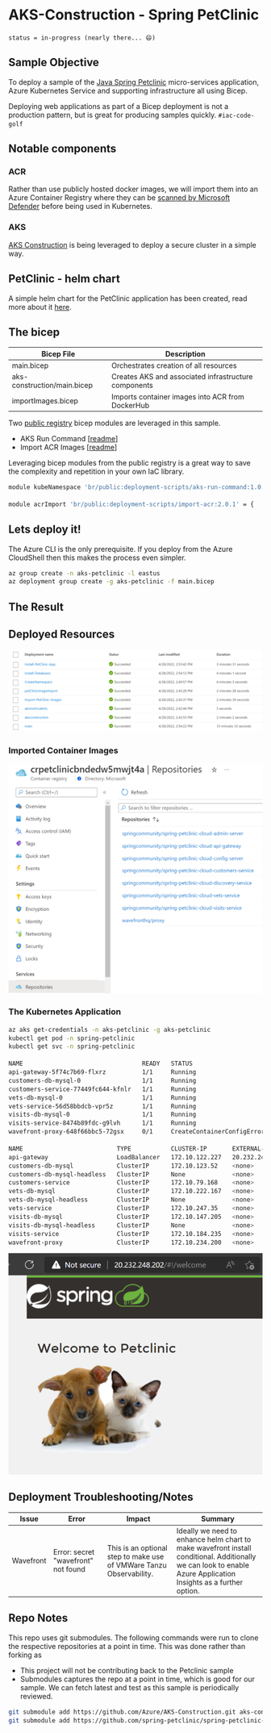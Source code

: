 # AKS-Construction - Spring PetClinic

`status = in-progress (nearly there... 😄)`

## Sample Objective

To deploy a sample of the [Java Spring Petclinic](https://spring-petclinic.github.io/) micro-services application, Azure Kubernetes Service and supporting infrastructure all using Bicep. 

Deploying web applications as part of a Bicep deployment is not a production pattern, but is great for producing samples quickly. `#iac-code-golf`

## Notable components

### ACR

Rather than use publicly hosted docker images, we will import them into an Azure Container Registry where they can be [scanned by Microsoft Defender](https://docs.microsoft.com/azure/defender-for-cloud/defender-for-containers-introduction?tabs=defender-for-container-arch-aks#scanning-images-in-acr-registries) before being used in Kubernetes.

### AKS

[AKS Construction](https://github.com/Azure/Aks-Construction) is being leveraged to deploy a secure cluster in a simple way.

## PetClinic - helm chart

A simple helm chart for the PetClinic application has been created, read more about it [here](spring-petclinic-cloud-chart/README.md).

## The bicep

Bicep File | Description
---------- | -----------
main.bicep | Orchestrates creation of all resources
aks-construction/main.bicep | Creates AKS and associated infrastructure components
importImages.bicep | Imports container images into ACR from DockerHub

Two [public registry](https://github.com/Azure/bicep-registry-modules) bicep modules are leveraged in this sample.

- AKS Run Command [[readme](https://github.com/Azure/bicep-registry-modules/blob/main/modules/deployment-scripts/aks-run-command/README.md)]
- Import ACR Images [[readme](https://github.com/Azure/bicep-registry-modules/blob/main/modules/deployment-scripts/import-acr/README.md)]

Leveraging bicep modules from the public registry is a great way to save the complexity and repetition in your own IaC library.

```bash
module kubeNamespace 'br/public:deployment-scripts/aks-run-command:1.0.1' = {

module acrImport 'br/public:deployment-scripts/import-acr:2.0.1' = {
```

## Lets deploy it!

The Azure CLI is the only prerequisite. If you deploy from the Azure CloudShell then this makes the process even simpler.

```bash
az group create -n aks-petclinic -l eastus
az deployment group create -g aks-petclinic -f main.bicep
```

## The Result

## Deployed Resources

![deployments](azDeployment.png)

### Imported Container Images
![acr](acrRepositories.png)

### The Kubernetes Application

```bash
az aks get-credentials -n aks-petclinic -g aks-petclinic
kubectl get pod -n spring-petclinic
kubectl get svc -n spring-petclinic

NAME                                 READY   STATUS                       RESTARTS   AGE
api-gateway-5f74c7b69-flxrz          1/1     Running                      0          12m
customers-db-mysql-0                 1/1     Running                      0          50m
customers-service-77449fc644-kfnlr   1/1     Running                      0          12m
vets-db-mysql-0                      1/1     Running                      0          50m
vets-service-56d58bbdcb-vpr5z        1/1     Running                      0          12m
visits-db-mysql-0                    1/1     Running                      0          50m
visits-service-8474b89fdc-g9lvh      1/1     Running                      0          12m
wavefront-proxy-648f66bbc5-72gsx     0/1     CreateContainerConfigError   0          12m

NAME                          TYPE           CLUSTER-IP       EXTERNAL-IP      PORT(S)             AGE
api-gateway                   LoadBalancer   172.10.122.227   20.232.248.202   80:31524/TCP        12m
customers-db-mysql            ClusterIP      172.10.123.52    <none>           3306/TCP            50m
customers-db-mysql-headless   ClusterIP      None             <none>           3306/TCP            50m
customers-service             ClusterIP      172.10.79.168    <none>           8080/TCP            12m
vets-db-mysql                 ClusterIP      172.10.222.167   <none>           3306/TCP            50m
vets-db-mysql-headless        ClusterIP      None             <none>           3306/TCP            50m
vets-service                  ClusterIP      172.10.247.35    <none>           8080/TCP            12m
visits-db-mysql               ClusterIP      172.10.147.205   <none>           3306/TCP            50m
visits-db-mysql-headless      ClusterIP      None             <none>           3306/TCP            50m
visits-service                ClusterIP      172.10.184.235   <none>           8080/TCP            12m
wavefront-proxy               ClusterIP      172.10.234.200   <none>           2878/TCP,9411/TCP   12m
```

![web app](webapp.png)

## Deployment Troubleshooting/Notes

Issue | Error | Impact  | Summary
----- | ----- | ------- | ------
Wavefront | Error: secret "wavefront" not found |  This is an optional step to make use of VMWare Tanzu Observability. | Ideally we need to enhance helm chart to make wavefront install conditional. Additionally we can look to enable Azure Application Insights as a further option.

## Repo Notes

This repo uses git submodules. The following commands were run to clone the respective repositories at a point in time.
This was done rather than forking as
- This project will not be contributing back to the Petclinic sample
- Submodules captures the repo at a point in time, which is good for our sample. We can fetch latest and test as this sample is periodically reviewed.

```bash
git submodule add https://github.com/Azure/AKS-Construction.git aks-construction
git submodule add https://github.com/spring-petclinic/spring-petclinic-cloud.git spring-petclinic-cloud
```
